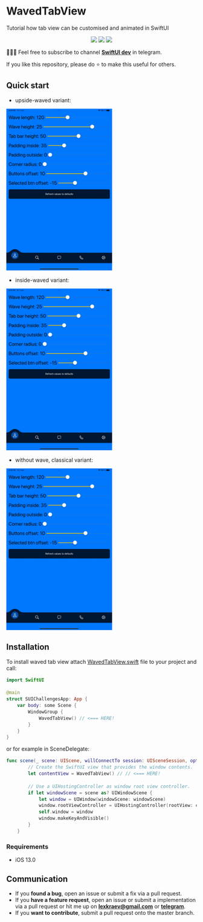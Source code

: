 # WavedTabView
Tutorial how tab view can be customised and animated in SwiftUI

<p align="center">
    <img src="https://img.shields.io/badge/platform-IOS-blue" />
    <img src="https://img.shields.io/badge/iOS-13-blue" />
    <img src="https://img.shields.io/badge/license-MIT-blue" />
</p>

👨🏻‍💻 Feel free to subscribe to channel **[SwiftUI dev](https://t.me/swiftui_dev)** in telegram.

If you like this repository, please do :star: to make this useful for others.

## Quick start

- upside-waved variant:
<p align="left">
<img src="demo1.gif" alt="Example with leading and trailing swipes" height="427" width="280">
</p>

- inside-waved variant: 
<p align="left">
<img src="demo2.gif" alt="Example with leading and trailing swipes" height="427" width="280">
</p>

- without wave, classical variant: 
<p align="left">
<img src="demo3.gif" alt="Example with leading and trailing swipes" height="427" width="280">
</p>

## Installation

To install waved tab view attach [WavedTabView.swift](https://github.com/c-villain/WavedTabView/blob/main/WavedTabView.swift) file to your project and call:

```swift
import SwiftUI

@main
struct SUIChallengesApp: App {
    var body: some Scene {
        WindowGroup {
            WavedTabView() // <=== HERE!
        }
    }
}
```
or for example in SceneDelegate: 
```swift
func scene(_ scene: UIScene, willConnectTo session: UISceneSession, options connectionOptions: UIScene.ConnectionOptions) {
        // Create the SwiftUI view that provides the window contents.
        let contentView = WavedTabView() // // <=== HERE!
       
        // Use a UIHostingController as window root view controller.
        if let windowScene = scene as? UIWindowScene {
            let window = UIWindow(windowScene: windowScene)
            window.rootViewController = UIHostingController(rootView: contentView)
            self.window = window
            window.makeKeyAndVisible()
        }
    }
```
### Requirements
- iOS 13.0


## Communication

- If you **found a bug**, open an issue or submit a fix via a pull request.
- If you **have a feature request**, open an issue or submit a implementation via a pull request or hit me up on **lexkraev@gmail.com** or **[telegram](https://t.me/lexkraev)**.
- If you **want to contribute**, submit a pull request onto the master branch.
